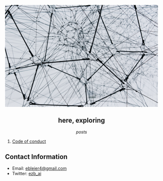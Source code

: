 <div align="center">
  <img src="docs/images/alina-grubnyak-ZiQkhI7417A-unsplash.jpg" alt="Logo">
  <h2>here, exploring</h2>

_posts_

</div>

1. [Code of conduct](posts/2023-10-05-code-of-conduct.md)

## Contact Information

- Email: ebleier4@gmail.com
- Twitter: [ezb_ai](https://twitter.com/ezb_ai)
